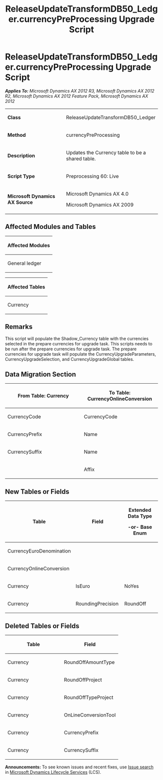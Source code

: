 ﻿---
title: ReleaseUpdateTransformDB50_Ledger.currencyPreProcessing Upgrade Script
TOCTitle: ReleaseUpdateTransformDB50_Ledger.currencyPreProcessing Upgrade Script
ms:assetid: cb5fbbd6-23b9-27bf-65e8-a422fa1c9e08
ms:mtpsurl: https://msdn.microsoft.com/en-us/library/JJ719662(v=AX.60)
ms:contentKeyID: 49711230
ms.date: 05/18/2015
mtps_version: v=AX.60
---

# ReleaseUpdateTransformDB50\_Ledger.currencyPreProcessing Upgrade Script 


_**Applies To:** Microsoft Dynamics AX 2012 R3, Microsoft Dynamics AX 2012 R2, Microsoft Dynamics AX 2012 Feature Pack, Microsoft Dynamics AX 2012_

<table>
<colgroup>
<col style="width: 50%" />
<col style="width: 50%" />
</colgroup>
<tbody>
<tr class="odd">
<td><p><strong>Class</strong></p></td>
<td><p>ReleaseUpdateTransformDB50_Ledger</p></td>
</tr>
<tr class="even">
<td><p><strong>Method</strong></p></td>
<td><p>currencyPreProcessing</p></td>
</tr>
<tr class="odd">
<td><p><strong>Description</strong></p></td>
<td><p>Updates the Currency table to be a shared table.</p></td>
</tr>
<tr class="even">
<td><p><strong>Script Type</strong></p></td>
<td><p>Preprocessing 60: Live</p></td>
</tr>
<tr class="odd">
<td><p><strong>Microsoft Dynamics AX Source</strong></p></td>
<td><p>Microsoft Dynamics AX 4.0</p>
<p>Microsoft Dynamics AX 2009</p></td>
</tr>
</tbody>
</table>


## Affected Modules and Tables

<table>
<colgroup>
<col style="width: 100%" />
</colgroup>
<thead>
<tr class="header">
<th><p>Affected Modules</p></th>
</tr>
</thead>
<tbody>
<tr class="odd">
<td><p>General ledger</p></td>
</tr>
</tbody>
</table>


<table>
<colgroup>
<col style="width: 100%" />
</colgroup>
<thead>
<tr class="header">
<th><p>Affected Tables</p></th>
</tr>
</thead>
<tbody>
<tr class="odd">
<td><p>Currency</p></td>
</tr>
</tbody>
</table>


## Remarks

This script will populate the Shadow\_Currency table with the currencies selected in the prepare currencies for upgrade task. This scripts needs to be run after the prepare currencies for upgrade task. The prepare currencies for upgrade task will populate the CurrencyUpgradeParameters, CurrencyUpgradeSelection, and CurrencyUpgradeGlobal tables.

## Data Migration Section

<table>
<colgroup>
<col style="width: 50%" />
<col style="width: 50%" />
</colgroup>
<thead>
<tr class="header">
<th><p>From Table: Currency</p></th>
<th><p>To Table: CurrencyOnlineConversion</p></th>
</tr>
</thead>
<tbody>
<tr class="odd">
<td><p>CurrencyCode</p></td>
<td><p>CurrencyCode</p></td>
</tr>
<tr class="even">
<td><p>CurrencyPrefix</p></td>
<td><p>Name</p></td>
</tr>
<tr class="odd">
<td><p>CurrencySuffix</p></td>
<td><p>Name</p></td>
</tr>
<tr class="even">
<td><p></p></td>
<td><p>Affix</p></td>
</tr>
</tbody>
</table>


## New Tables or Fields

<table>
<colgroup>
<col style="width: 33%" />
<col style="width: 33%" />
<col style="width: 33%" />
</colgroup>
<thead>
<tr class="header">
<th><p>Table</p></th>
<th><p>Field</p></th>
<th><p>Extended Data Type</p>
<p>-or- Base Enum</p></th>
</tr>
</thead>
<tbody>
<tr class="odd">
<td><p>CurrencyEuroDenomination</p></td>
<td><p></p></td>
<td><p></p></td>
</tr>
<tr class="even">
<td><p>CurrencyOnlineConversion</p></td>
<td><p></p></td>
<td><p></p></td>
</tr>
<tr class="odd">
<td><p>Currency</p></td>
<td><p>IsEuro</p></td>
<td><p>NoYes</p></td>
</tr>
<tr class="even">
<td><p>Currency</p></td>
<td><p>RoundingPrecision</p></td>
<td><p>RoundOff</p></td>
</tr>
</tbody>
</table>


## Deleted Tables or Fields

<table>
<colgroup>
<col style="width: 50%" />
<col style="width: 50%" />
</colgroup>
<thead>
<tr class="header">
<th><p>Table</p></th>
<th><p>Field</p></th>
</tr>
</thead>
<tbody>
<tr class="odd">
<td><p>Currency</p></td>
<td><p>RoundOffAmountType</p></td>
</tr>
<tr class="even">
<td><p>Currency</p></td>
<td><p>RoundOffProject</p></td>
</tr>
<tr class="odd">
<td><p>Currency</p></td>
<td><p>RoundOffTypeProject</p></td>
</tr>
<tr class="even">
<td><p>Currency</p></td>
<td><p>OnLineConversionTool</p></td>
</tr>
<tr class="odd">
<td><p>Currency</p></td>
<td><p>CurrencyPrefix</p></td>
</tr>
<tr class="even">
<td><p>Currency</p></td>
<td><p>CurrencySuffix</p></td>
</tr>
</tbody>
</table>

  
**Announcements:** To see known issues and recent fixes, use [Issue search](http://go.microsoft.com/fwlink/?linkid=389258) in [Microsoft Dynamics Lifecycle Services](http://go.microsoft.com/fwlink/?linkid=306505) (LCS).

